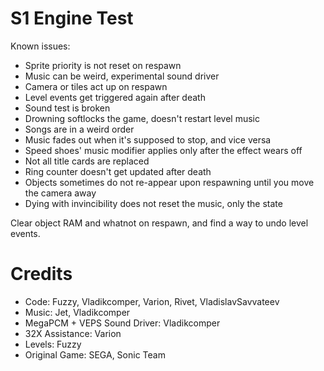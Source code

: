 # S1 Engine Test
Known issues:
- Sprite priority is not reset on respawn
- Music can be weird, experimental sound driver
- Camera or tiles act up on respawn
- Level events get triggered again after death
- Sound test is broken
- Drowning softlocks the game, doesn't restart level music
- Songs are in a weird order
- Music fades out when it's supposed to stop, and vice versa
- Speed shoes' music modifier applies only after the effect wears off
- Not all title cards are replaced
- Ring counter doesn't get updated after death
- Objects sometimes do not re-appear upon respawning until you move the camera away
- Dying with invincibility does not reset the music, only the state

Clear object RAM and whatnot on respawn, and find a way to undo level events.

# Credits
- Code: Fuzzy, Vladikcomper, Varion, Rivet, VladislavSavvateev
- Music: Jet, Vladikcomper
- MegaPCM + VEPS Sound Driver: Vladikcomper
- 32X Assistance: Varion
- Levels: Fuzzy
- Original Game: SEGA, Sonic Team